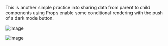 This is another simple practice into sharing data from parent to child components using Props enable some conditional rendering with the push of a dark mode button.

![image](https://github.com/user-attachments/assets/02454ac6-6b33-4a37-afd3-a3833836c5a7)

![image](https://github.com/user-attachments/assets/dff3f952-5dee-48f4-999b-2c3544152054)
